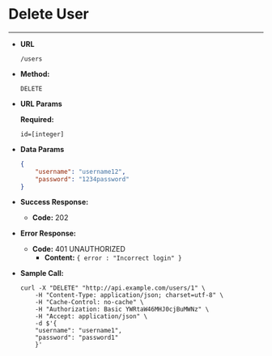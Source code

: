 # Delete User
---
* **URL**

  `/users`

* **Method:**
  
  `DELETE`
  
*  **URL Params**

   **Required:**
 
   `id=[integer]`

* **Data Params**

    ```json
    {
        "username": "username12",
        "password": "1234password"
    }
    ```

* **Success Response:**
 
  * **Code:** 202
 
* **Error Response:**

  * **Code:** 401 UNAUTHORIZED
    * **Content:** `{ error : "Incorrect login" }`

* **Sample Call:**

    ```
    curl -X "DELETE" "http://api.example.com/users/1" \
    	-H "Content-Type: application/json; charset=utf-8" \
    	-H "Cache-Control: no-cache" \
    	-H "Authorization: Basic YWRtaW46MHJ0cjBuMWNz" \
    	-H "Accept: application/json" \
    	-d $'{
    	"username": "username1",
    	"password": "password1"
    	}'
    ```
